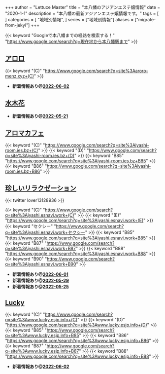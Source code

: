 +++
author = "Lettuce Master"
title = "本八幡のアジアンエステ嬢情報"
date = "2020-1-1"
description = "本八幡の最新アジアンエステ嬢情報です。"
tags = [
]
categories = [
    "地域別情報",
]
series = ["地域別情報"]
aliases = ["migrate-from-jekyl"]
+++

{{< keyword "Googleで本八幡までの経路を検索する！" "https://www.google.com/search?q=現在地から本八幡駅まで" >}}

## [アロロ](http://aroro-menz.xyz/)
{{< keyword "(C)" "https://www.google.com/search?q=site%3Aaroro-menz.xyz+(C)" >}} 

- **新着情報あり@[2022-06-02](/post/2022-06-02)**
## [水木花](http://hfmj15.xyz/)


- **新着情報あり@[2022-05-21](/post/2022-05-21)**
## [アロマカフェ](https://iyashi-room.ies.bz/)
{{< keyword "(C)" "https://www.google.com/search?q=site%3Aiyashi-room.ies.bz+(C)" >}} {{< keyword "(D)" "https://www.google.com/search?q=site%3Aiyashi-room.ies.bz+(D)" >}} {{< keyword "B85" "https://www.google.com/search?q=site%3Aiyashi-room.ies.bz+B85" >}} {{< keyword "B86" "https://www.google.com/search?q=site%3Aiyashi-room.ies.bz+B86" >}} 

## [珍しいリラクゼーション](http://iyashi.esnavi.work/)


{{< twitter lover13128936 >}}

{{< keyword "(C)" "https://www.google.com/search?q=site%3Aiyashi.esnavi.work+(C)" >}} {{< keyword "(E)" "https://www.google.com/search?q=site%3Aiyashi.esnavi.work+(E)" >}} {{< keyword "セクシー" "https://www.google.com/search?q=site%3Aiyashi.esnavi.work+セクシー" >}} {{< keyword "B85" "https://www.google.com/search?q=site%3Aiyashi.esnavi.work+B85" >}} {{< keyword "B87" "https://www.google.com/search?q=site%3Aiyashi.esnavi.work+B87" >}} {{< keyword "B88" "https://www.google.com/search?q=site%3Aiyashi.esnavi.work+B88" >}} {{< keyword "B90" "https://www.google.com/search?q=site%3Aiyashi.esnavi.work+B90" >}} 

- **新着情報あり@[2022-06-01](/post/2022-06-01)**
- **新着情報あり@[2022-05-29](/post/2022-05-29)**
- **新着情報あり@[2022-05-25](/post/2022-05-25)**
## [Lucky](http://www.lucky.esjp.info/)
{{< keyword "(C)" "https://www.google.com/search?q=site%3Awww.lucky.esjp.info+(C)" >}} {{< keyword "(D)" "https://www.google.com/search?q=site%3Awww.lucky.esjp.info+(D)" >}} {{< keyword "B85" "https://www.google.com/search?q=site%3Awww.lucky.esjp.info+B85" >}} {{< keyword "B86" "https://www.google.com/search?q=site%3Awww.lucky.esjp.info+B86" >}} {{< keyword "B87" "https://www.google.com/search?q=site%3Awww.lucky.esjp.info+B87" >}} {{< keyword "B88" "https://www.google.com/search?q=site%3Awww.lucky.esjp.info+B88" >}} 

- **新着情報あり@[2022-06-02](/post/2022-06-02)**
